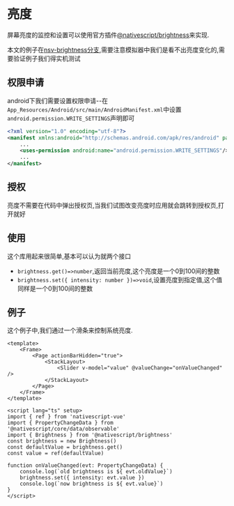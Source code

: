 # 亮度

屏幕亮度的监控和设置可以使用官方插件[@nativescript/brightness](https://docs.nativescript.org/plugins/brightness)来实现.

本文的例子在[nsv-brightness分支](https://github.com/hsz1273327/TutorialForFront-EndWeb/tree/nsv-brightness),需要注意模拟器中我们是看不出亮度变化的,需要验证例子我们得实机测试

## 权限申请

android下我们需要设置权限申请--在`App_Resources/Android/src/main/AndroidManifest.xml`中设置`android.permission.WRITE_SETTINGS`声明即可

```xml
<?xml version="1.0" encoding="utf-8"?>
<manifest xmlns:android="http://schemas.android.com/apk/res/android" package="__PACKAGE__">
    ...
    <uses-permission android:name="android.permission.WRITE_SETTINGS"/>
    ...
</manifest>
```

## 授权

亮度不需要在代码中弹出授权页,当我们试图改变亮度时应用就会跳转到授权页,打开就好

## 使用

这个库用起来很简单,基本可以认为就两个接口

+ `brightness.get()=>number`,返回当前亮度,这个亮度是一个0到100间的整数
+ `brightness.set({ intensity: number })=>void`,设置亮度到指定值,这个值同样是一个0到100间的整数

## 例子

这个例子中,我们通过一个滑条来控制系统亮度.

```vue
<template>
    <Frame>
        <Page actionBarHidden="true">
            <StackLayout>
                <Slider v-model="value" @valueChange="onValueChanged" />
            </StackLayout>
        </Page>
    </Frame>
</template>

<script lang="ts" setup>
import { ref } from 'nativescript-vue'
import { PropertyChangeData } from '@nativescript/core/data/observable'
import { Brightness } from '@nativescript/brightness'
const brightness = new Brightness()
const defaultValue = brightness.get()
const value = ref(defaultValue)

function onValueChanged(evt: PropertyChangeData) {
    console.log(`old brightness is ${ evt.oldValue}`)
    brightness.set({ intensity: evt.value })
    console.log(`now brightness is ${ evt.value}`)
}
</script>
```